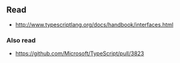 ## Read
- http://www.typescriptlang.org/docs/handbook/interfaces.html

### Also read
- https://github.com/Microsoft/TypeScript/pull/3823